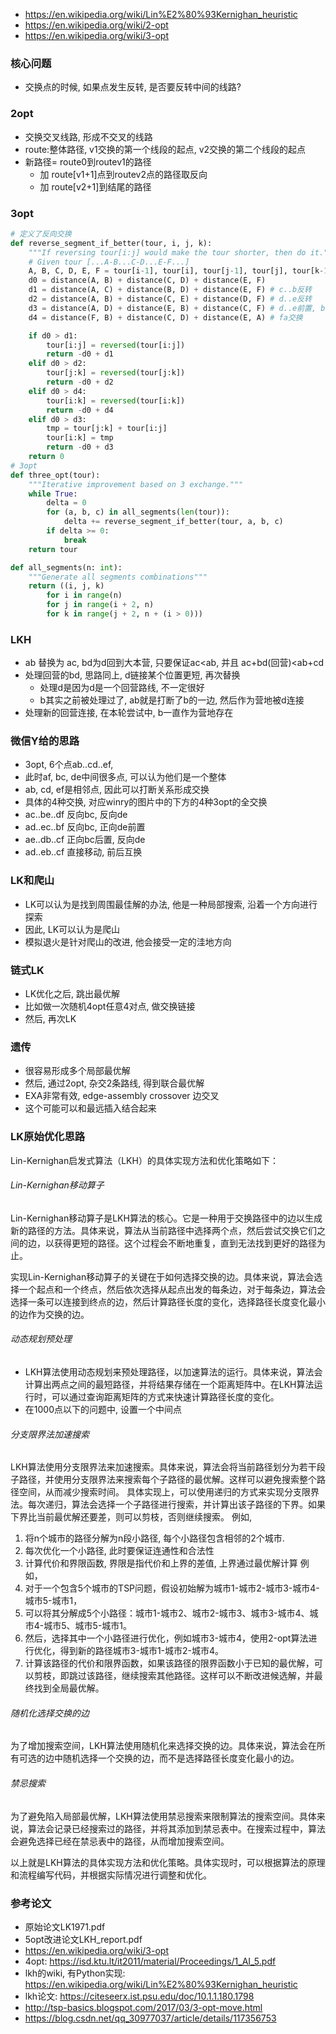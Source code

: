 - https://en.wikipedia.org/wiki/Lin%E2%80%93Kernighan_heuristic
- https://en.wikipedia.org/wiki/2-opt
- https://en.wikipedia.org/wiki/3-opt

### 核心问题

- 交换点的时候, 如果点发生反转, 是否要反转中间的线路?

### 2opt

- 交换交叉线路, 形成不交叉的线路
- route:整体路径, v1交换的第一个线段的起点, v2交换的第二个线段的起点
- 新路径= route0到routev1的路径 
  - 加 route[v1+1]点到routev2点的路径取反向 
  - 加 route[v2+1]到结尾的路径



### 3opt

```python
# 定义了反向交换
def reverse_segment_if_better(tour, i, j, k):
    """If reversing tour[i:j] would make the tour shorter, then do it."""
    # Given tour [...A-B...C-D...E-F...]
    A, B, C, D, E, F = tour[i-1], tour[i], tour[j-1], tour[j], tour[k-1], tour[k % len(tour)]
    d0 = distance(A, B) + distance(C, D) + distance(E, F)
    d1 = distance(A, C) + distance(B, D) + distance(E, F) # c..b反转
    d2 = distance(A, B) + distance(C, E) + distance(D, F) # d..e反转
    d3 = distance(A, D) + distance(E, B) + distance(C, F) # d..e前置, b..c后置
    d4 = distance(F, B) + distance(C, D) + distance(E, A) # fa交换

    if d0 > d1:
        tour[i:j] = reversed(tour[i:j])
        return -d0 + d1
    elif d0 > d2:
        tour[j:k] = reversed(tour[j:k])
        return -d0 + d2
    elif d0 > d4:
        tour[i:k] = reversed(tour[i:k])
        return -d0 + d4
    elif d0 > d3:
        tmp = tour[j:k] + tour[i:j]
        tour[i:k] = tmp
        return -d0 + d3
    return 0
# 3opt
def three_opt(tour):
    """Iterative improvement based on 3 exchange."""
    while True:
        delta = 0
        for (a, b, c) in all_segments(len(tour)):
            delta += reverse_segment_if_better(tour, a, b, c)
        if delta >= 0:
            break
    return tour

def all_segments(n: int):
    """Generate all segments combinations"""
    return ((i, j, k)
        for i in range(n)
        for j in range(i + 2, n)
        for k in range(j + 2, n + (i > 0)))
```

### LKH

- ab 替换为 ac, bd为d回到大本营, 只要保证ac<ab, 并且 ac+bd(回营)<ab+cd
- 处理回营的bd, 思路同上, d链接某个位置更短, 再次替换
  - 处理d是因为d是一个回营路线, 不一定很好
  - b其实之前被处理过了, ab就是打断了b的一边, 然后作为营地被d连接
- 处理新的回营连接, 在本轮尝试中, b一直作为营地存在

### 微信Y给的思路

- 3opt, 6个点ab..cd..ef, 
- 此时af, bc, de中间很多点, 可以认为他们是一个整体
- ab, cd, ef是相邻点, 因此可以打断关系形成交换
- 具体的4种交换, 对应winry的图片中的下方的4种3opt的全交换
- ac..be..df 反向bc, 反向de
- ad..ec..bf 反向bc, 正向de前置
- ae..db..cf 正向bc后置, 反向de
- ad..eb..cf 直接移动, 前后互换

### LK和爬山

- LK可以认为是找到周围最佳解的办法, 他是一种局部搜索, 沿着一个方向进行探索
- 因此, LK可以认为是爬山
- 模拟退火是针对爬山的改进, 他会接受一定的洼地方向

### 链式LK

- LK优化之后, 跳出最优解
- 比如做一次随机4opt任意4对点, 做交换链接
- 然后, 再次LK

### 遗传

- 很容易形成多个局部最优解
- 然后, 通过2opt, 杂交2条路线, 得到联合最优解
- EXA非常有效, edge-assembly crossover 边交叉
- 这个可能可以和最远插入结合起来


### LK原始优化思路
Lin-Kernighan启发式算法（LKH）的具体实现方法和优化策略如下：

###### Lin-Kernighan移动算子
Lin-Kernighan移动算子是LKH算法的核心。它是一种用于交换路径中的边以生成新的路径的方法。具体来说，算法从当前路径中选择两个点，然后尝试交换它们之间的边，以获得更短的路径。这个过程会不断地重复，直到无法找到更好的路径为止。

实现Lin-Kernighan移动算子的关键在于如何选择交换的边。具体来说，算法会选择一个起点和一个终点，然后依次选择从起点出发的每条边，对于每条边，算法会选择一条可以连接到终点的边，然后计算路径长度的变化，选择路径长度变化最小的边作为交换的边。

###### 动态规划预处理
- LKH算法使用动态规划来预处理路径，以加速算法的运行。具体来说，算法会计算出两点之间的最短路径，并将结果存储在一个距离矩阵中。在LKH算法运行时，可以通过查询距离矩阵的方式来快速计算路径长度的变化。
- 在1000点以下的问题中, 设置一个中间点

###### 分支限界法加速搜索
LKH算法使用分支限界法来加速搜索。具体来说，算法会将当前路径划分为若干段子路径，并使用分支限界法来搜索每个子路径的最优解。这样可以避免搜索整个路径空间，从而减少搜索时间。
具体实现上，可以使用递归的方式来实现分支限界法。每次递归，算法会选择一个子路径进行搜索，并计算出该子路径的下界。如果下界比当前最优解还要差，则可以剪枝，否则继续搜索。
例如, 
1. 将n个城市的路径分解为n段小路径, 每个小路径包含相邻的2个城市.
2. 每次优化一个小路径, 此时要保证连通性和合法性
3. 计算代价和界限函数, 界限是指代价和上界的差值, 上界通过最优解计算
例如，
1. 对于一个包含5个城市的TSP问题，假设初始解为城市1-城市2-城市3-城市4-城市5-城市1，
2. 可以将其分解成5个小路径：城市1-城市2、城市2-城市3、城市3-城市4、城市4-城市5、城市5-城市1。
3. 然后，选择其中一个小路径进行优化，例如城市3-城市4，使用2-opt算法进行优化，得到新的路径城市3-城市1-城市2-城市4。
4. 计算该路径的代价和限界函数，如果该路径的限界函数小于已知的最优解，可以剪枝，即跳过该路径，继续搜索其他路径。这样可以不断改进候选解，并最终找到全局最优解。


###### 随机化选择交换的边
为了增加搜索空间，LKH算法使用随机化来选择交换的边。具体来说，算法会在所有可选的边中随机选择一个交换的边，而不是选择路径长度变化最小的边。

###### 禁忌搜索
为了避免陷入局部最优解，LKH算法使用禁忌搜索来限制算法的搜索空间。具体来说，算法会记录已经搜索过的路径，并将其添加到禁忌表中。在搜索过程中，算法会避免选择已经在禁忌表中的路径，从而增加搜索空间。

以上就是LKH算法的具体实现方法和优化策略。具体实现时，可以根据算法的原理和流程编写代码，并根据实际情况进行调整和优化。

### 参考论文
* 原始论文LK1971.pdf
* 5opt改进论文LKH_report.pdf
* https://en.wikipedia.org/wiki/3-opt
* 4opt: https://isd.ktu.lt/it2011/material/Proceedings/1_AI_5.pdf
* lkh的wiki, 有Python实现: https://en.wikipedia.org/wiki/Lin%E2%80%93Kernighan_heuristic
* lkh论文: https://citeseerx.ist.psu.edu/doc/10.1.1.180.1798
* http://tsp-basics.blogspot.com/2017/03/3-opt-move.html
* https://blog.csdn.net/qq_30977037/article/details/117356753